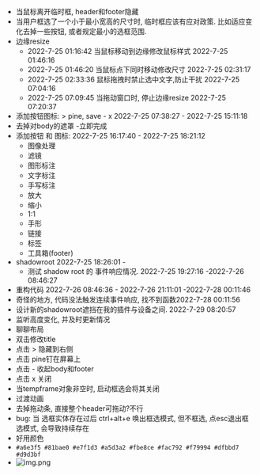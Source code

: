 - 当鼠标离开临时框, header和footer隐藏
- 当用户框选了一个小于最小宽高的尺寸时, 临时框应该有应对政策. 比如适应变化去掉一些按钮, 或者规定最小的选框范围.
- 边缘resize
  - 2022-7-25 01:16:42 当鼠标移动到边缘修改鼠标样式 2022-7-25 01:46:16
  - 2022-7-25 01:46:20 当鼠标点下同时移动修改尺寸 2022-7-25 02:31:17
  - 2022-7-25 02:33:36 鼠标拖拽时禁止选中文字,防止干扰 2022-7-25 07:04:16
  - 2022-7-25 07:09:45 当拖动窗口时, 停止边缘resize 2022-7-25 07:20:37
- 添加按钮图标: > pine, save - x 2022-7-25 07:38:27 - 2022-7-25 15:11:18
- 去掉对body的遮罩 -立即完成
- 添加按钮 和 图标: 2022-7-25 16:17:40 - 2022-7-25 18:21:12
  - 图像处理
  - 滤镜
  - 图形标注
  - 文字标注
  - 手写标注
  - 放大
  - 缩小
  - 1:1
  - 手形
  - 链接
  - 标签
  - 工具箱(footer)
- shadowroot 2022-7-25 18:26:01 - 
  - 测试 shadow root 的 事件响应情况. 2022-7-25 19:27:16 -2022-7-26 08:46:27
- 重构代码 2022-7-26 08:46:36 - 2022-7-26 21:11:01 -2022-7-28 00:11:46
- 奇怪的地方, 代码没法触发连续事件响应, 找不到函数2022-7-28 00:11:56
- 设计新的shadowroot遮挡在我的插件与设备之间. 2022-7-29 08:20:57
- 监听高度变化, 并及时更新情况
- 聊聊布局
- 双击修改title
- 点击 > 隐藏到右侧
- 点击 pine钉在屏幕上
- 点击 - 收起body和footer
- 点击 x 关闭
- 当tempframe对象非空时, 启动框选会将其关闭
- 过渡动画
- 去掉拖动条, 直接整个header可拖动?不行
- bug: 当 选框实体存在过后 ctrl+alt+e 唤出框选模式, 但不框选, 点esc退出框选模式, 会导致持续存在 
- 好用颜色
- `#a6e3f5 #81bae0 #e7f1d3 #a5d3a2 #fbe8ce #fac792 #f79994 #dfbbd7 #d9d3bf`
- ![img.png](img.png)

